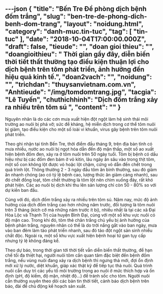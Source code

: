 ---json
{
    "title": "Bến Tre  Đề phòng dịch bệnh đốm trắng",
    "slug": "ben-tre-de-phong-dich-benh-dom-trang",
    "layout": "noidung.html",
    "category": "danh-muc.tin-tuc",
    "tag": [
        "tin-tuc"
    ],
    "date": "2018-10-04T17:00:00.000Z",
    "draft": false,
    "tieude": "",
    "doan gioi thieu": "",
    "doangioithieu": " Thời gian gầy đây, diễn biến thời tiết thất thường tạo điều kiện thuận lợi cho dịch bệnh trên tôm phát triển, ảnh hưởng đến hiệu quả kinh tế.",
    "doan2vach": "",
    "noidung": "",
    "trichdan": "thuysanvietnam.com.vn",
    "Anhtieude": "/img/tomdomtrang.jpg",
    "tacgia": "Lê Tuyến",
    "chuthichhinh": "Dịch đốm trắng xảy ra nhiều trên tôm sú ",
    "__content__": ""
}
---
<p>Nguy&ecirc;n nh&acirc;n l&agrave; do c&aacute;c cơn mưa xuất hiện đột ngột l&agrave;m hệ sinh th&aacute;i m&ocirc;i trường ao nu&ocirc;i bị ph&aacute; vỡ; sức đề kh&aacute;ng, hệ miễn dịch trong cơ thể t&ocirc;m nu&ocirc;i bị giảm, tạo điều kiện cho một số lo&agrave;i vi khuẩn, virus g&acirc;y bệnh tr&ecirc;n t&ocirc;m nu&ocirc;i ph&aacute;t triển.</p>

<p>Theo ghi nhận tại tỉnh Bến Tre, thời điểm đầu th&aacute;ng 9, tr&ecirc;n địa b&agrave;n tỉnh c&oacute; mưa nhiều, nước ao nu&ocirc;i bị ngọt h&oacute;a dẫn đến độ mặn thấp, một số ao xuất hiện bệnh đốm đen, xảy ra ở t&ocirc;m nu&ocirc;i tr&ecirc;n 50 ng&agrave;y tuổi. T&ocirc;m bị bệnh c&oacute; dấu hiệu như bị c&aacute;c đốm đen b&aacute;m ở vỏ kitin, l&acirc;u ng&agrave;y ăn s&acirc;u v&agrave;o trong thịt t&ocirc;m, một số con kh&ocirc;ng lột được vỏ hoặc lột chậm, cứng vỏ dẫn đến chết trong qu&aacute; tr&igrave;nh lột. Th&ocirc;ng thường 2 - 3 ng&agrave;y đầu t&ocirc;m ăn b&igrave;nh thường, sau đ&oacute; giảm ăn nhanh ch&oacute;ng (ao c&oacute; tỷ lệ bệnh cao, lượng thức ăn giảm c&agrave;ng nhanh), sau đ&oacute; chết đồng loạt, t&ocirc;m chết thường l&agrave; t&ocirc;m lột n&ecirc;n ch&igrave;m xuống đ&aacute;y, rất kh&oacute; ph&aacute;t hiện. C&aacute;c ao nu&ocirc;i bị dịch khi thu l&ecirc;n sản lượng chỉ c&ograve;n 50 - 80% so với dự kiến ban đầu. &nbsp;</p>

<p>C&ugrave;ng với đ&oacute;, dịch đốm trắng xảy ra nhiều tr&ecirc;n t&ocirc;m s&uacute;. Năm nay, mức độ ảnh hưởng của dịch đốm trắng cao hơn những năm trước, đối tượng l&agrave; t&ocirc;m nu&ocirc;i tr&ecirc;n 3 th&aacute;ng (k&iacute;ch cỡ m&agrave; những năm trước &iacute;t bị), nhiều nhất l&agrave; tại c&aacute;c x&atilde; Đại H&ograve;a Lộc v&agrave; Thạnh Trị của huyện B&igrave;nh Đại, c&ugrave;ng với một số khu vực nu&ocirc;i c&oacute; độ mặn cao. Trong khi đ&oacute;, t&ocirc;m thẻ ch&acirc;n trắng chủ yếu bị ảnh hưởng của bệnh ph&acirc;n trắng, nguy&ecirc;n nh&acirc;n c&oacute; thể l&agrave; do trời nắng gắt v&agrave;o ban ng&agrave;y, mưa v&agrave;o ban đ&ecirc;m l&agrave;m tảo ph&aacute;t triển nhanh, sau đ&oacute; tảo đột ngột sản sinh nhiều chất độc. Ngo&agrave;i ra, một số khu vực xuất hiện bệnh hoại tử gan tụy cấp nhưng tỷ lệ kh&ocirc;ng đ&aacute;ng kể.</p>

<p>Theo dự b&aacute;o, trong thời gian tới thời tiết vẫn diễn biến thất thường, để hạn chế tối đa thiệt hại, người nu&ocirc;i t&ocirc;m c&acirc;̀n quan t&acirc;m đặc bi&ecirc;̣t đ&ecirc;́n b&ecirc;̣nh đ&ocirc;́m trắng, n&ecirc;́u vùng nu&ocirc;i đang xảy ra dịch b&ecirc;̣nh th&igrave; ngưng thả mới, đợi &ocirc;̉n định mới xử lý nước, di&ecirc;̣t khu&acirc;̉n, giáp xác th&acirc;̣t kỹ đ&ecirc;̉ ti&ecirc;́p tục thả nu&ocirc;i. Qu&aacute; tr&igrave;nh nu&ocirc;i cần duy tr&igrave; c&aacute;c yếu tố m&ocirc;i trường trong ao nu&ocirc;i ở mức th&iacute;ch hợp v&agrave; ổn định (pH, độ kiềm, độ mặn, nhiệt độ...) để tr&aacute;nh sốc cho t&ocirc;m. Người nu&ocirc;i cần thường xuy&ecirc;n theo d&otilde;i c&aacute;c bản tin thời tiết, cảnh b&aacute;o dịch bệnh tr&ecirc;n b&aacute;o, đ&agrave;i để chủ động kế hoạch sản xuất.</p>

